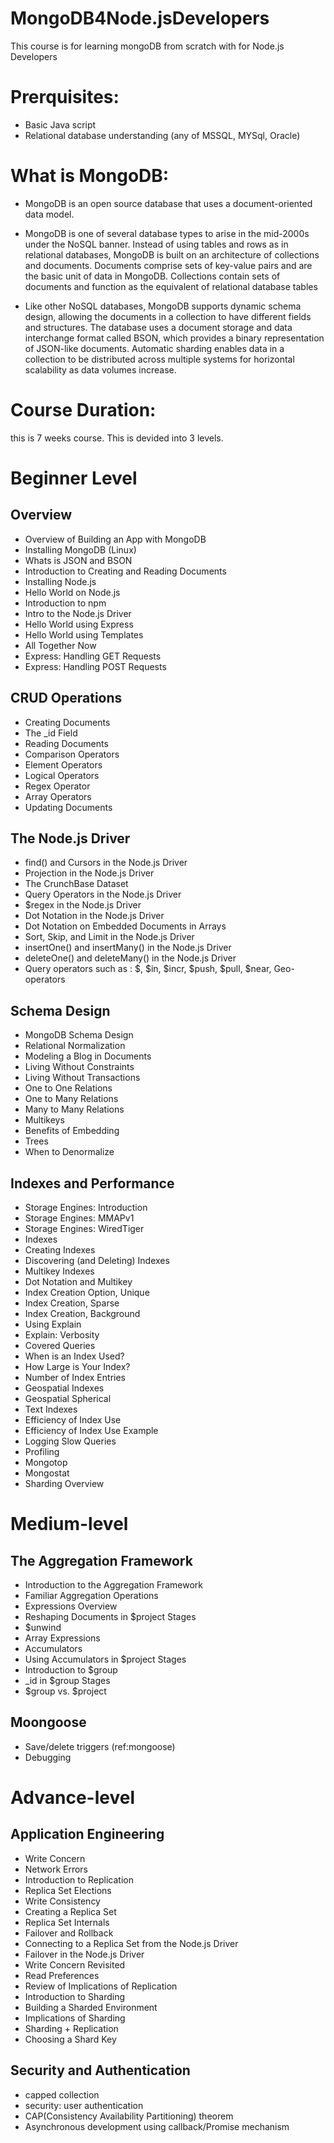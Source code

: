 # MongoDB4Node.jsDevelopers
This course is for learning mongoDB from scratch with for Node.js Developers

# Prerquisites:
* Basic Java script 
* Relational database understanding (any of MSSQL, MYSql, Oracle)

# What is MongoDB:
* MongoDB is an open source database that uses a document-oriented data model.

* MongoDB is one of several database types to arise in the mid-2000s under the NoSQL banner. Instead of using tables and rows as in relational databases, MongoDB is built on an architecture of collections and documents. Documents comprise sets of key-value pairs and are the basic unit of data in MongoDB. Collections contain sets of documents and function as the equivalent of relational database tables

* Like other NoSQL databases, MongoDB supports dynamic schema design, allowing the documents in a collection to have different fields and structures. The database uses a document storage and data interchange format called BSON, which provides a binary representation of JSON-like documents. Automatic sharding enables data in a collection to be distributed across multiple systems for horizontal scalability as data volumes increase.

# Course Duration:
 this is 7 weeks course. This is devided into 3 levels.
 
# Beginner Level
Overview
--------

- Overview of Building an App with MongoDB
- Installing MongoDB (Linux)
- Whats is JSON and BSON
- Introduction to Creating and Reading Documents
- Installing Node.js
- Hello World on Node.js
- Introduction to npm
- Intro to the Node.js Driver
- Hello World using Express
- Hello World using Templates
- All Together Now
- Express: Handling GET Requests
- Express: Handling POST Requests


CRUD Operations
---------------

- Creating Documents
- The _id Field
- Reading Documents
- Comparison Operators
- Element Operators
- Logical Operators
- Regex Operator
- Array Operators
- Updating Documents
 
 

The Node.js Driver
------------------
 
- find() and Cursors in the Node.js Driver
- Projection in the Node.js Driver   
- The CrunchBase Dataset
- Query Operators in the Node.js Driver
- $regex in the Node.js Driver
- Dot Notation in the Node.js Driver
- Dot Notation on Embedded Documents in Arrays
- Sort, Skip, and Limit in the Node.js Driver
- insertOne() and insertMany() in the Node.js Driver
- deleteOne() and deleteMany() in the Node.js Driver
- Query operators such as : $, $in, $incr, $push, $pull, $near, Geo-operators

Schema Design
-------------

- MongoDB Schema Design
- Relational Normalization
- Modeling a Blog in Documents
- Living Without Constraints
- Living Without Transactions
- One to One Relations
- One to Many Relations
- Many to Many Relations
- Multikeys
- Benefits of Embedding
- Trees
- When to Denormalize

Indexes and Performance
-----------------------

- Storage Engines: Introduction
- Storage Engines: MMAPv1
- Storage Engines: WiredTiger
- Indexes
- Creating Indexes
- Discovering (and Deleting) Indexes
- Multikey Indexes
- Dot Notation and Multikey
- Index Creation Option, Unique
- Index Creation, Sparse
- Index Creation, Background
- Using Explain
- Explain: Verbosity
- Covered Queries
- When is an Index Used?
- How Large is Your Index?
- Number of Index Entries
- Geospatial Indexes
- Geospatial Spherical
- Text Indexes
- Efficiency of Index Use
- Efficiency of Index Use Example
- Logging Slow Queries
- Profiling
- Mongotop
- Mongostat
- Sharding Overview

# Medium-level


The Aggregation Framework
-------------------------

- Introduction to the Aggregation Framework
- Familiar Aggregation Operations
- Expressions Overview
- Reshaping Documents in $project Stages
- $unwind
- Array Expressions
- Accumulators
- Using Accumulators in $project Stages
- Introduction to $group
- _id in $group Stages
- $group vs. $project


Moongoose
---------

- Save/delete triggers (ref:mongoose)
- Debugging



# Advance-level

Application Engineering
-----------------------
- Write Concern
- Network Errors
- Introduction to Replication
- Replica Set Elections
- Write Consistency
- Creating a Replica Set
- Replica Set Internals
- Failover and Rollback
- Connecting to a Replica Set from the Node.js Driver
- Failover in the Node.js Driver
- Write Concern Revisited
- Read Preferences
- Review of Implications of Replication
- Introduction to Sharding
- Building a Sharded Environment
- Implications of Sharding
- Sharding + Replication
- Choosing a Shard Key

Security and Authentication
---------------------------

- capped collection
- security: user authentication
- CAP(Consistency Availability Partitioning) theorem
- Asynchronous development using callback/Promise mechanism

   
